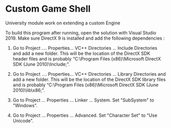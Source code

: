 # Custom Game Shell
 University module work on extending a custom Engine

To build this program after running, open the solution with Visual Studio 2019.
Make sure DirectX 9 is installed and add the following dependencies :

1. Go to Project .... Properties... VC++ Directories ... Include Directories and add a new
folder. This will be the location of the DirectX SDK header files and is probably
“C:\Program Files (x86)\Microsoft DirectX SDK (June 2010)\Include;”.

2. Go to Project .... Properties... VC++ Directories ... Library Directories and add a new
folder. This will be the location of the DirectX SDK library files and is probably
“C:\Program Files (x86)\Microsoft DirectX SDK (June 2010)\lib\x86;”. 

3. Go to Project ... Properties ... Linker ... System. Set "SubSystem" to "Windows".

4. Go to Project ... Properties ... Advanced. Set "Character Set" to "Use Unicode".